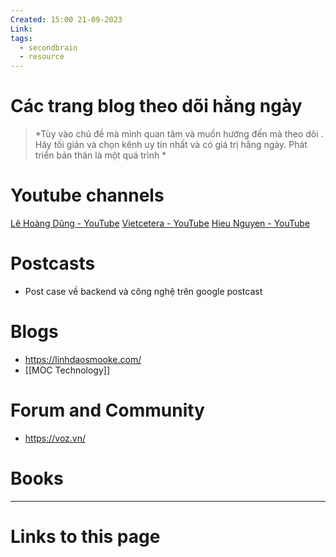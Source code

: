 ```yaml
---
Created: 15:00 21-09-2023
Link: 
tags:
  - secondbrain
  - resource
---
```


# Các trang blog theo dõi hằng ngày
> *Tùy vào chủ đề mà mình quan tâm và muốn hướng đến mà theo dõi . Hãy tối giản và chọn kênh uy tín nhất và có giá trị hằng ngày. Phát triển bản thân là một quá trình *

# Youtube channels
[Lê Hoàng Dũng - YouTube](https://www.youtube.com/@tumivn)
[Vietcetera - YouTube](https://www.youtube.com/@Vietcetera)
[Hieu Nguyen - YouTube](https://www.youtube.com/@hieu-tv)

# Postcasts 
- Post case về backend và  công nghệ trên google postcast

# Blogs
- https://linhdaosmooke.com/ 
- [[MOC Technology]]
# Forum and Community
- https://voz.vn/

# Books




--- 
# Links to this page


